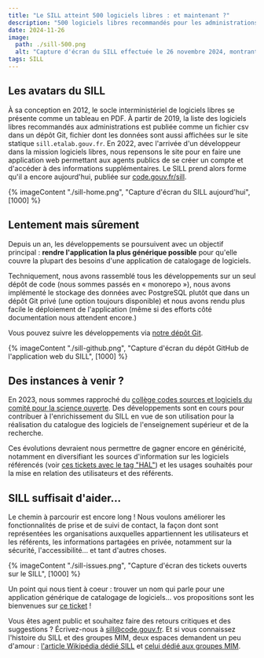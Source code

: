 ```yaml
---
title: "Le SILL atteint 500 logiciels libres : et maintenant ?"
description: "500 logiciels libres recommandés pour les administrations : quelles suites pour le SILL ?"
date: 2024-11-26
image:
  path: ./sill-500.png
  alt: "Capture d'écran du SILL effectuée le 26 novembre 2024, montrant 500 logiciels libres référencés, 1891 utilisateurs inscrits, 660 référents et 195 organismes représentés."
tags: SILL
---
```


## Les avatars du SILL

À sa conception en 2012, le socle interministériel de logiciels libres se présente comme un tableau en PDF. À partir de 2019, la liste des logiciels libres recommandés aux administrations est publiée comme un fichier csv dans un dépôt Git, fichier dont les données sont aussi affichées sur le site statique `sill.etalab.gouv.fr`. En 2022, avec l'arrivée d'un développeur dans la mission logiciels libres, nous repensons le site pour en faire une application web permettant aux agents publics de se créer un compte et d'accéder à des informations supplémentaires. Le SILL prend alors forme qu'il a encore aujourd'hui, publiée sur [code.gouv.fr/sill](https://code.gouv.fr/sill).

{% imageContent "./sill-home.png", "Capture d'écran du SILL aujourd'hui", [1000] %}

## Lentement mais sûrement

Depuis un an, les développements se poursuivent avec un objectif principal : **rendre l'application la plus générique possible** pour qu'elle couvre la plupart des besoins d'une application de catalogage de logiciels.

Techniquement, nous avons rassemblé tous les développements sur un seul dépôt de code (nous sommes passés en « monorepo »), nous avons implémenté le stockage des données avec PostgreSQL plutôt que dans un dépôt Git privé (une option toujours disponible) et nous avons rendu plus facile le déploiement de l'application (même si des efforts côté documentation nous attendent encore.)
  
Vous pouvez suivre les développements via [notre dépôt Git](https://github.com/codegouvfr/sill).
  
{% imageContent "./sill-github.png", "Capture d'écran du dépôt GitHub de l'application web du SILL", [1000] %}

## Des instances à venir ?

En 2023, nous sommes rapproché du [collège codes sources et logiciels du comité pour la science ouverte](https://www.ouvrirlascience.fr/college-codes-sources-et-logiciels/). Des développements sont en cours pour contribuer à l'enrichissement du SILL en vue de son utilisation pour la réalisation du catalogue des logiciels de l'enseignement supérieur et de la recherche.

Ces évolutions devraient nous permettre de gagner encore en généricité, notamment en diversifiant les sources d'information sur les logiciels référencés (voir [ces tickets avec le tag "HAL"](https://github.com/codegouvfr/sill/issues?q=is%3Aissue+is%3Aopen+label%3AHAL)) et les usages souhaités pour la mise en relation des utilisateurs et des référents.

## SILL suffisait d'aider...

Le chemin à parcourir est encore long ! Nous voulons améliorer les fonctionnalités de prise et de suivi de contact, la façon dont sont représentées les organisations auxquelles appartiennent les utilisateurs et les référents, les informations partagées en privée, notamment sur la sécurité, l'accessibilité... et tant d'autres choses.

{% imageContent "./sill-issues.png", "Capture d'écran des tickets ouverts sur le SILL", [1000] %}

Un point qui nous tient à coeur : trouver un nom qui parle pour une application générique de catalogage de logiciels... vos propositions sont les bienvenues sur [ce ticket](https://github.com/codegouvfr/sill/issues/189) !

Vous êtes agent public et souhaitez faire des retours critiques et des suggestions ? Écrivez-nous à [sill@code.gouv.fr](mailto:sill@code.gouv.fr).  Et si vous connaissez l'histoire du SILL et des groupes MIM, deux espaces demandent un peu d'amour : [l'article Wikipédia dédié SILL](https://fr.wikipedia.org/wiki/Socle_interminist%C3%A9riel_de_logiciels_libres) et [celui dédié aux groupes MIM](https://fr.wikipedia.org/wiki/Mutualisation_interminist%C3%A9rielle_pour_un_environnement_de_travail_ouvert).
